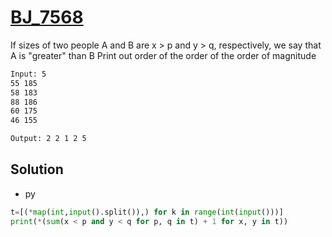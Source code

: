 # [BJ_7568](https://acmicpc.net/problem/7568)

If sizes of two people A and B are x > p and y > q, respectively, we say that A is "greater" than B
Print out order of the order of the order of magnitude

```txt
Input: 5
55 185
58 183
88 186
60 175
46 155

Output: 2 2 1 2 5
```

## Solution

* py

```py
t=[(*map(int,input().split()),) for k in range(int(input()))]
print(*(sum(x < p and y < q for p, q in t) + 1 for x, y in t))
```
